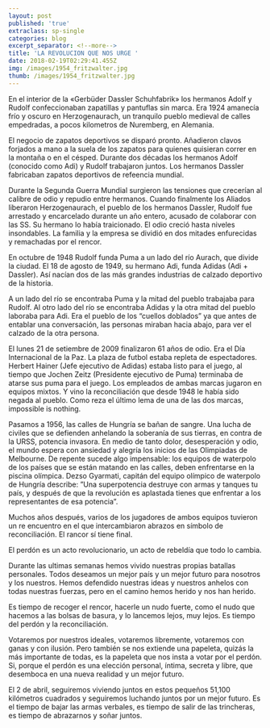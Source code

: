 ```yaml
---
layout: post
published: 'true'
extraclass: sp-single
categories: blog
excerpt_separator: <!--more-->
title: 'LA REVOLUCION QUE NOS URGE '
date: 2018-02-19T02:29:41.455Z
img: /images/1954_fritzwalter.jpg
thumb: /images/1954_fritzwalter.jpg
---
```

En el interior de la «Gerbüder Dassler Schuhfabrik» los hermanos Adolf y Rudolf confeccionaban zapatillas y pantuflas sin marca. Era 1924 amanecía frío y oscuro en Herzogenaurach, un tranquilo pueblo medieval de calles empedradas, a pocos kilometros de Nuremberg,  en Alemania.

El negocio de zapatos deportivos se disparó pronto. Añadieron clavos forjados a mano a la suela de los zapatos para quienes quisieran correr en la montaña o en el césped. Durante dos décadas los hermanos Adolf (conocido como Adi) y Rudolf trabajaron juntos.  Los hermanos Dassler fabricaban zapatos deportivos de refeencia mundial.

Durante la Segunda Guerra Mundial surgieron las tensiones que crecerían al calibre de odio y repudio entre hermanos. Cuando finalmente los Aliados liberaron Herzogenaurach, el pueblo de los hermanos Dassler, Rudolf fue arrestado y encarcelado durante un año entero, acusado de colaborar con las SS. Su hermano lo había traicionado. El odio creció hasta niveles insondables. La familia y la empresa se dividió en dos mitades enfurecidas y remachadas por el rencor.

En octubre de 1948 Rudolf funda Puma a un lado del río Aurach, que divide la ciudad. El 18 de agosto de 1949, su hermano Adi,  funda Adidas (Adi + Dassler). Así nacían dos de las más grandes industrias de calzado deportivo de la historia.

A un lado del río se encontraba Puma y la mitad del pueblo trabajaba para Rudolf. Al otro lado del río se encontraba Adidas y la otra mitad del pueblo laboraba para Adi. Era el pueblo de los “cuellos doblados” ya que antes de entablar una conversación, las personas miraban hacia abajo, para ver el calzado de la otra persona.

El lunes 21 de setiembre de 2009 finalizaron 61 años de odio.  Era el Día Internacional de la Paz. La plaza de futbol estaba repleta de espectadores. Herbert Hainer (Jefe ejecutivo de Adidas) estaba listo para el juego, al tiempo que Jochen Zeitz (Presidente ejecutivo de Puma) terminaba de atarse sus puma para el juego. Los empleados de ambas marcas jugaron en equipos mixtos.  Y vino la reconciliación que desde 1948 le había sido negada al pueblo.  Como reza el último lema de una de las dos marcas, impossible is nothing.

Pasamos a 1956, las calles de Hungría se bañan de sangre. Una lucha de civiles que se defienden anhelando la soberanía de sus tierras, en contra de la URSS, potencia invasora. En medio de tanto dolor, desesperación y odio, el mundo espera con ansiedad y alegría los inicios de las Olimpiadas de Melbourne. De repente sucede algo impensable: los equipos de waterpolo de los países que se están matando en las calles, deben enfrentarse en la piscina olímpica. Dezso Gyarmati, capitán del equipo olímpico de waterpolo de Hungría describe: ”Una superpotencia destruye con armas y tanques tu país, y después de que la revolución es aplastada tienes que enfrentar a los representantes de esa potencia”.

Muchos años después, varios de los jugadores de ambos equipos tuvieron un re encuentro en el que intercambiaron abrazos en símbolo de reconciliación. El rancor sí tiene final.

El perdón es un acto revolucionario, un acto de rebeldía que todo lo cambia.

Durante las ultimas semanas hemos vivido nuestras propias batallas personales. Todos deseamos un mejor país y un mejor futuro para nosotros y los nuestros. Hemos defendido nuestras ideas y nuestros anhelos con todas nuestras fuerzas, pero en el camino hemos herido y nos han herido.

Es tiempo de recoger el rencor, hacerle un nudo fuerte, como el nudo que hacemos a las bolsas de basura, y lo lancemos lejos, muy lejos. Es tiempo del perdón y la reconciliación.

Votaremos por nuestros ideales, votaremos libremente, votaremos con ganas y con ilusión. Pero también se nos extiende una papeleta, quizás la más importante de todas, es la papeleta que nos insta a votar por el perdón. Si, porque el perdón es una elección personal, íntima, secreta y libre, que desemboca en una nueva realidad y un mejor futuro.

El 2 de abril, seguiremos viviendo juntos en estos pequeños 51,100 kilómetros cuadrados y seguiremos luchando juntos por un mejor futuro. Es el tiempo de bajar las armas verbales, es tiempo de salir de las trincheras, es tiempo de abrazarnos y soñar juntos.
